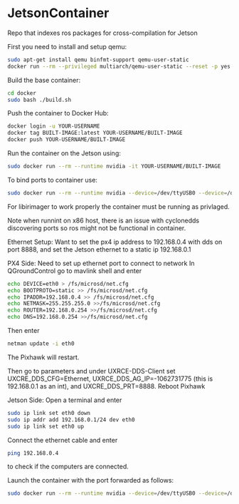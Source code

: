 # JetsonContainer
Repo that indexes ros packages for cross-compilation for Jetson

First you need to install and setup qemu:
```bash
sudo apt-get install qemu binfmt-support qemu-user-static
docker run --rm --privileged multiarch/qemu-user-static --reset -p yes
```

Build the base container:
```bash
cd docker
sudo bash ./build.sh
``` 

Push the container to Docker Hub:
```bash
docker login -u YOUR-USERNAME
docker tag BUILT-IMAGE:latest YOUR-USERNAME/BUILT-IMAGE
docker push YOUR-USERNAME/BUILT-IMAGE
```

Run the container on the Jetson using:
```bash
sudo docker run --rm --runtime nvidia -it YOUR-USERNAME/BUILT-IMAGE
```

To bind ports to container use:
```bash
sudo docker run --rm --runtime nvidia --device=/dev/ttyUSB0 --device=/dev/video0 --privlaged -it YOUR-USERNAME/BUILT-IMAGE
```
For libirimager to work properly the container must be running as privlaged.

Note when runnint on x86 host, there is an issue with cyclonedds discovering ports so ros might not be functional in container.

Ethernet Setup:
Want to set the px4 ip address to 192.168.0.4 with dds on port 8888, and set the Jetson ethernet to a static ip 192.168.0.1

PX4 Side:
Need to set up ethernet port to connect to network
In QGroundControl go to mavlink shell and enter
```bash
echo DEVICE=eth0 > /fs/microsd/net.cfg
echo BOOTPROTO=static >> /fs/microsd/net.cfg
echo IPADDR=192.168.0.4 >> /fs/microsd/net.cfg
echo NETMASK=255.255.255.0 >>/fs/microsd/net.cfg
echo ROUTER=192.168.0.254 >>/fs/microsd/net.cfg
echo DNS=192.168.0.254 >>/fs/microsd/net.cfg
```
Then enter
```bash
netman update -i eth0
```
The Pixhawk will restart.

Then go to parameters and under UXRCE-DDS-Client set UXCRE_DDS_CFG=Ethernet, UXRCE_DDS_AG_IP=-1062731775 (this is 192.168.0.1 as an int), and UXCRE_DDS_PRT=8888. Reboot Pixhawk

Jetson Side:
Open a terminal and enter
```bash
sudo ip link set eth0 down
sudo ip addr add 192.168.0.1/24 dev eth0
sudo ip link set eth0 up
```

Connect the ethernet cable and enter
```bash
ping 192.168.0.4
```
to check if the computers are connected.

Launch the container with the port forwarded as follows:
```bash
sudo docker run --rm --runtime nvidia --device=/dev/ttyUSB0 --device=/dev/video0 --net=host --privlaged -it YOUR-USERNAME/BUILT-IMAGE
```